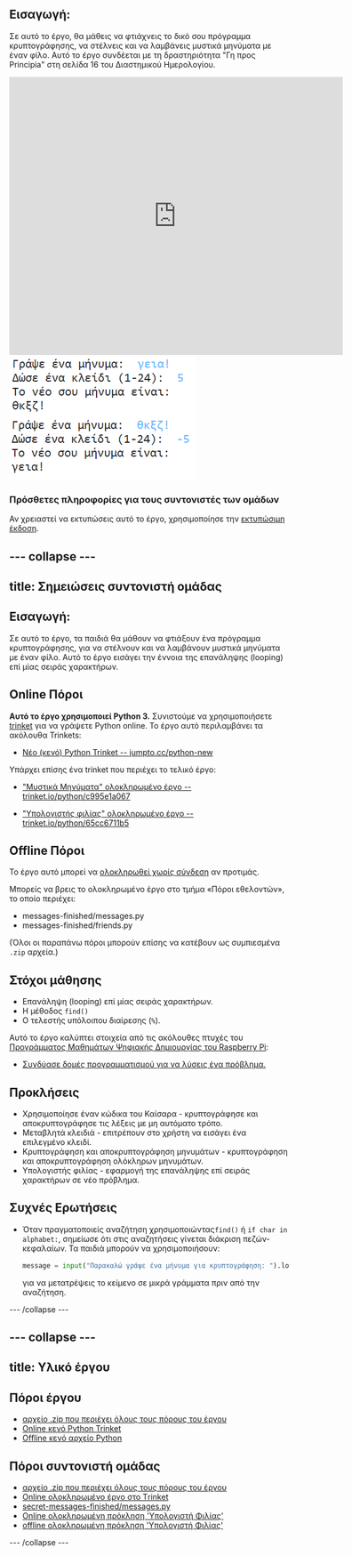 ## Εισαγωγή:

Σε αυτό το έργο, θα μάθεις να φτιάχνεις το δικό σου πρόγραμμα κρυπτογράφησης, να στέλνεις και να λαμβάνεις μυστικά μηνύματα με έναν φίλο. Αυτό το έργο συνδέεται με τη δραστηριότητα "Γη προς Principia" στη σελίδα 16 του Διαστημικού Ημερολογίου.

<div class="trinket">
  <iframe src="https://trinket.io/embed/python/c995e1a067?outputOnly=true&start=result" width="600" height="500" frameborder="0" marginwidth="0" marginheight="0" allowfullscreen>
  </iframe>
  <img src="images/messages-finished.png">
</div>

### Πρόσθετες πληροφορίες για τους συντονιστές των ομάδων

Αν χρειαστεί να εκτυπώσεις αυτό το έργο, χρησιμοποίησε την [εκτυπώσιμη έκδοση](https://projects.raspberrypi.org/el-GR/projects/secret-messages/print).

--- collapse ---
---
title: Σημειώσεις συντονιστή ομάδας
---
## Εισαγωγή:

Σε αυτό το έργο, τα παιδιά θα μάθουν να φτιάξουν ένα πρόγραμμα κρυπτογράφησης, για να στέλνουν και να λαμβάνουν μυστικά μηνύματα με έναν φίλο. Αυτό το έργο εισάγει την έννοια της επανάληψης (looping) επί μίας σειράς χαρακτήρων.

## Online Πόροι

**Αυτό το έργο χρησιμοποιεί Python 3.** Συνιστούμε να χρησιμοποιήσετε [trinket](https://trinket.io/) για να γράψετε Python online. Το έργο αυτό περιλαμβάνει τα ακόλουθα Trinkets:

* [Νέο (κενό) Python Trinket -- jumpto.cc/python-new](http://jumpto.cc/python-new)

Υπάρχει επίσης ένα trinket που περιέχει το τελικό έργο:

* ["Μυστικά Μηνύματα" ολοκληρωμένο έργο -- trinket.io/python/c995e1a067](https://trinket.io/python/c995e1a067)

* ["Υπολογιστής φιλίας" ολοκληρωμένο έργο -- trinket.io/python/65cc6711b5](https://trinket.io/python/65cc6711b5)

## Offline Πόροι

Το έργο αυτό μπορεί να [ολοκληρωθεί χωρίς σύνδεση](https://www.codeclubprojects.org/en-GB/resources/python-working-offline/) αν προτιμάς.

Μπορείς να βρεις το ολοκληρωμένο έργο στο τμήμα «Πόροι εθελοντών», το οποίο περιέχει:

* messages-finished/messages.py
* messages-finished/friends.py

(Όλοι οι παραπάνω πόροι μπορούν επίσης να κατέβουν ως συμπιεσμένα `.zip` αρχεία.)

## Στόχοι μάθησης

* Επανάληψη (looping) επί μίας σειράς χαρακτήρων.
* Η μέθοδος `find()`
* Ο τελεστής υπόλοιπου διαίρεσης (`%`).

Αυτό το έργο καλύπτει στοιχεία από τις ακόλουθες πτυχές του [Προγράμματος Μαθημάτων Ψηφιακής Δημιουργίας του Raspberry Pi](https://rpf.io/curriculum):

* [Συνδύασε δομές προγραμματισμού για να λύσεις ένα πρόβλημα.](https://www.raspberrypi.org/curriculum/programming/builder)

## Προκλήσεις

* Χρησιμοποίησε έναν κώδικα του Καίσαρα - κρυπτογράφησε και αποκρυπτογράφησε τις λέξεις με μη αυτόματο τρόπο.
* Μεταβλητά κλειδιά - επιτρέπουν στο χρήστη να εισάγει ένα επιλεγμένο κλειδί.
* Κρυπτογράφηση και αποκρυπτογράφηση μηνυμάτων - κρυπτογράφηση και αποκρυπτογράφηση ολόκληρων μηνυμάτων.
* Υπολογιστής φιλίας - εφαρμογή της επανάληψης επί σειράς χαρακτήρων σε νέο πρόβλημα.

## Συχνές Ερωτήσεις

* Όταν πραγματοποιείς αναζήτηση χρησιμοποιώντας`find()` ή `if char in alphabet:`, σημείωσε ότι στις αναζητήσεις γίνεται διάκριση πεζών-κεφαλαίων. Τα παιδιά μπορούν να χρησιμοποιήσουν:
    
    ```python
    message = input("Παρακαλώ γράψε ένα μήνυμα για κρυπτογράφηση: ").lower()
    ```
    
    για να μετατρέψεις το κείμενο σε μικρά γράμματα πριν από την αναζήτηση.

--- /collapse ---

--- collapse ---
---
title: Υλικό έργου
----
## Πόροι έργου

* [αρχείο .zip που περιέχει όλους τους πόρους του έργου](resources/secret-messages-project-resources.zip)
* [Online κενό Python Trinket](http://jumpto.cc/python-new)
* [Offline κενό αρχείο Python](resources/new-new.py)

## Πόροι συντονιστή ομάδας

* [αρχείο .zip που περιέχει όλους τους πόρους του έργου](resources/secret-messages-volunteer-resources.zip)
* [Online ολοκληρωμένο έργο στο Τrinket](https://trinket.io/python/c995e1a067)
* [secret-messages-finished/messages.py](resources/secret-messages-finished-messages.py)
* [Online ολοκληρωμένη πρόκληση 'Υπολογιστή Φιλίας'](https://trinket.io/python/65cc6711b5)
* [offline ολοκληρωμένη πρόκληση 'Υπολογιστή Φιλίας'](resources/friendship-calculator-finished-friends.py)

--- /collapse ---